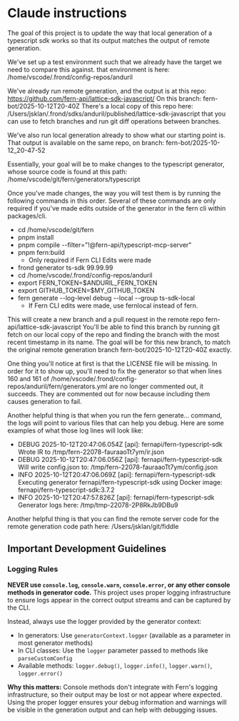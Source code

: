 # Claude instructions

The goal of this project is to update the way that local generation of a typescript sdk works so that its output matches the output of remote generation.

We've set up a test environment such that we already have the target we need to compare this against. that environment is here: /home/vscode/.frond/config-repos/anduril

We've already run remote generation, and the output is at this repo:
<https://github.com/fern-api/lattice-sdk-javascript/>
On this branch: fern-bot/2025-10-12T20-40Z
There's a local copy of this repo here:
/Users/jsklan/.frond/sdks/anduril/published/lattice-sdk-javascript
that you can use to fetch branches and run git diff operations between branches.

We've also run local generation already to show what our starting point is.
That output is available on the same repo, on branch: fern-bot/2025-10-12_20-47-52

Essentially, your goal will be to make changes to the typescript generator, whose source code is found at this path: /home/vscode/git/fern/generators/typescript

Once you've made changes, the way you will test them is by running the following commands in this order. Several of these commands are only required if you've made edits outside of the generator in the fern cli within packages/cli.

- cd /home/vscode/git/fern
- pnpm install
- pnpm compile --filter="!@fern-api/typescript-mcp-server"
- pnpm fern:build
  - Only required if Fern CLI Edits were made
- frond generator ts-sdk 99.99.99
- cd /home/vscode/.frond/config-repos/anduril
- export FERN_TOKEN=$ANDURIL_FERN_TOKEN
- export GITHUB_TOKEN=$MY_GITHUB_TOKEN
- fern generate --log-level debug --local --group ts-sdk-local
  - If Fern CLI edits were made, use fernlocal instead of fern.

This will create a new branch and a pull request in the remote repo fern-api/lattice-sdk-javascript
You'll be able to find this branch by running git fetch on our local copy of the repo and finding the branch with the most recent timestamp in its name.
The goal will be for this new branch, to match the original remote generation branch fern-bot/2025-10-12T20-40Z exactly.

One thing you'll notice at first is that the LICENSE file will be missing. In order for it to show up, you'll need to fix the generator so that when lines 160 and 161 of /home/vscode/.frond/config-repos/anduril/fern/generators.yml are no longer commented out, it succeeds. They are commented out for now because including them causes generation to fail.

Another helpful thing is that when you run the fern generate... command, the logs will point to various files that can help you debug. Here are some examples of what those log lines will look like:

- DEBUG 2025-10-12T20:47:06.054Z [api]: fernapi/fern-typescript-sdk Wrote IR to /tmp/fern-22078-fauraaoTt7ym/ir.json
- DEBUG 2025-10-12T20:47:06.056Z [api]: fernapi/fern-typescript-sdk Will write config.json to: /tmp/fern-22078-fauraaoTt7ym/config.json
- INFO  2025-10-12T20:47:06.069Z [api]: fernapi/fern-typescript-sdk Executing generator fernapi/fern-typescript-sdk using Docker image: fernapi/fern-typescript-sdk:3.7.2
- INFO  2025-10-12T20:47:57.826Z [api]: fernapi/fern-typescript-sdk Generator logs here: /tmp/tmp-22078-2P8RkJb9DBu9

Another helpful thing is that you can find the remote server code for the remote generation code path here:
/Users/jsklan/git/fiddle


## Important Development Guidelines

### Logging Rules

**NEVER use `console.log`, `console.warn`, `console.error`, or any other console methods in generator code.** This project uses proper logging infrastructure to ensure logs appear in the correct output streams and can be captured by the CLI.

Instead, always use the logger provided by the generator context:

- In generators: Use `generatorContext.logger` (available as a parameter in most generator methods)
- In CLI classes: Use the `logger` parameter passed to methods like `parseCustomConfig`
- Available methods: `logger.debug()`, `logger.info()`, `logger.warn()`, `logger.error()`

**Why this matters:** Console methods don't integrate with Fern's logging infrastructure, so their output may be lost or not appear where expected. Using the proper logger ensures your debug information and warnings will be visible in the generation output and can help with debugging issues.
